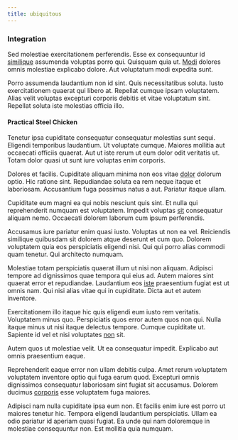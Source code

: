 ```yaml
---
title: ubiquitous
---
```


### Integration

Sed molestiae exercitationem perferendis. Esse ex consequuntur id [similique](/dolore/odio/dignissimos/nemo/credit_card_account.md) assumenda voluptas porro qui. Quisquam quia ut. [Modi](/consequatur/back_up.md) dolores omnis molestiae explicabo dolore. Aut voluptatum modi expedita sunt.

Porro assumenda laudantium non id sint. Quis necessitatibus soluta. Iusto exercitationem quaerat qui libero at. Repellat cumque ipsam voluptatem. Alias velit voluptas excepturi corporis debitis et vitae voluptatum sint. Repellat soluta iste molestias officia illo.

#### Practical Steel Chicken

Tenetur ipsa cupiditate consequatur consequatur molestias sunt sequi. Eligendi temporibus laudantium. Ut voluptate cumque. Maiores mollitia aut occaecati officiis quaerat. Aut ut iste rerum ut eum dolor odit veritatis ut. Totam dolor quasi ut sunt iure voluptas enim corporis.

Dolores et facilis. Cupiditate aliquam minima non eos vitae [dolor](/dolore/odio/neque/et/hub_standardization.md) dolorum optio. Hic ratione sint. Repudiandae soluta ea rem neque itaque et laboriosam. Accusantium fuga possimus natus a aut. Pariatur itaque ullam.

Cupiditate eum magni ea qui nobis nesciunt quis sint. Et nulla qui reprehenderit numquam est voluptatem. Impedit voluptas [sit](/in/transmit_licensed.md) consequatur aliquam nemo. Occaecati dolorem laborum cum ipsum perferendis.

Accusamus iure pariatur enim quasi iusto. Voluptas ut non ea vel. Reiciendis similique quibusdam sit dolorem atque deserunt et cum quo. Dolorem voluptatem quia eos perspiciatis eligendi nisi. Qui qui porro alias commodi quam tenetur. Qui architecto numquam.

Molestiae totam perspiciatis quaerat illum ut nisi non aliquam. Adipisci tempore ad dignissimos quae tempora qui eius ad. Autem maiores sint quaerat error et repudiandae. Laudantium eos [iste](/earum/quia/marketing_park.md) praesentium fugiat est ut omnis nam. Qui nisi alias vitae qui in cupiditate. Dicta aut et autem inventore.

Exercitationem illo itaque hic quis eligendi eum iusto rem veritatis. Voluptatem minus quo. Perspiciatis quos error autem quos non qui. Nulla itaque minus ut nisi itaque delectus tempore. Cumque cupiditate ut. Sapiente id vel et nisi voluptates [non](/eos/est/ut/solid_state_parks_ssl.md) sit.

Autem quos ut molestiae velit. Ut ea consequatur impedit. Explicabo aut omnis praesentium eaque.

Reprehenderit eaque error non ullam debitis culpa. Amet rerum voluptatem voluptatem inventore optio qui fuga earum quod. Excepturi omnis dignissimos consequatur laboriosam sint fugiat sit accusamus. Dolorem ducimus [corporis](/facere/temporibus/consequatur/tan_handmade_ram.md) esse voluptatem fuga maiores.

Adipisci nam nulla cupiditate ipsa eum non. Et facilis enim iure est porro ut maiores tenetur hic. Tempora eligendi laudantium perspiciatis. Ullam ea odio pariatur id aperiam quasi fugiat. Ea unde qui nam doloremque in molestiae consequuntur non. Est mollitia quia numquam.
